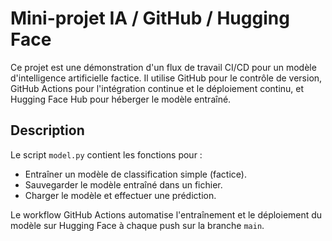 # Mini-projet IA / GitHub / Hugging Face

Ce projet est une démonstration d'un flux de travail CI/CD pour un modèle d'intelligence artificielle factice. Il utilise GitHub pour le contrôle de version, GitHub Actions pour l'intégration continue et le déploiement continu, et Hugging Face Hub pour héberger le modèle entraîné.

## Description

Le script `model.py` contient les fonctions pour :
- Entraîner un modèle de classification simple (factice).
- Sauvegarder le modèle entraîné dans un fichier.
- Charger le modèle et effectuer une prédiction.

Le workflow GitHub Actions automatise l'entraînement et le déploiement du modèle sur Hugging Face à chaque push sur la branche `main`.
